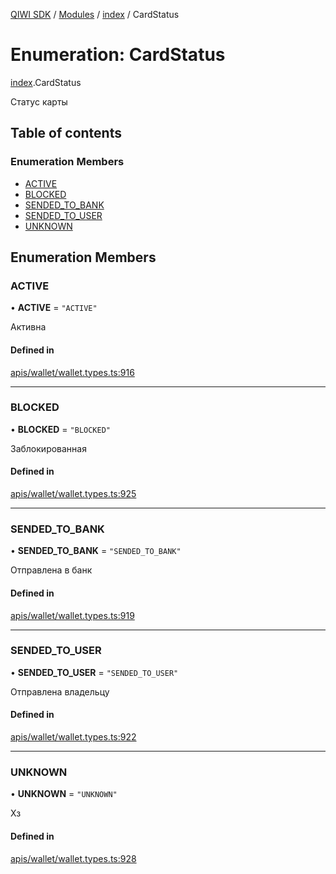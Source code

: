 [QIWI SDK](../README.md) / [Modules](../modules.md) / [index](../modules/index.md) / CardStatus

# Enumeration: CardStatus

[index](../modules/index.md).CardStatus

Статус карты

## Table of contents

### Enumeration Members

- [ACTIVE](index.CardStatus.md#active)
- [BLOCKED](index.CardStatus.md#blocked)
- [SENDED\_TO\_BANK](index.CardStatus.md#sended_to_bank)
- [SENDED\_TO\_USER](index.CardStatus.md#sended_to_user)
- [UNKNOWN](index.CardStatus.md#unknown)

## Enumeration Members

### ACTIVE

• **ACTIVE** = ``"ACTIVE"``

Активна

#### Defined in

[apis/wallet/wallet.types.ts:916](https://github.com/AlexXanderGrib/node-qiwi-sdk/blob/b60f8c6/src/apis/wallet/wallet.types.ts#L916)

___

### BLOCKED

• **BLOCKED** = ``"BLOCKED"``

Заблокированная

#### Defined in

[apis/wallet/wallet.types.ts:925](https://github.com/AlexXanderGrib/node-qiwi-sdk/blob/b60f8c6/src/apis/wallet/wallet.types.ts#L925)

___

### SENDED\_TO\_BANK

• **SENDED\_TO\_BANK** = ``"SENDED_TO_BANK"``

Отправлена в банк

#### Defined in

[apis/wallet/wallet.types.ts:919](https://github.com/AlexXanderGrib/node-qiwi-sdk/blob/b60f8c6/src/apis/wallet/wallet.types.ts#L919)

___

### SENDED\_TO\_USER

• **SENDED\_TO\_USER** = ``"SENDED_TO_USER"``

Отправлена владельцу

#### Defined in

[apis/wallet/wallet.types.ts:922](https://github.com/AlexXanderGrib/node-qiwi-sdk/blob/b60f8c6/src/apis/wallet/wallet.types.ts#L922)

___

### UNKNOWN

• **UNKNOWN** = ``"UNKNOWN"``

Хз

#### Defined in

[apis/wallet/wallet.types.ts:928](https://github.com/AlexXanderGrib/node-qiwi-sdk/blob/b60f8c6/src/apis/wallet/wallet.types.ts#L928)

